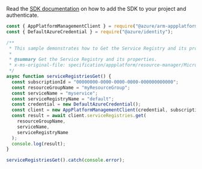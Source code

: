 Read the [SDK documentation](https://github.com/Azure/azure-sdk-for-js/blob/%40azure%2Farm-appplatform_2.0.0/sdk/appplatform/arm-appplatform/README.md) on how to add the SDK to your project and authenticate.

```javascript
const { AppPlatformManagementClient } = require("@azure/arm-appplatform");
const { DefaultAzureCredential } = require("@azure/identity");

/**
 * This sample demonstrates how to Get the Service Registry and its properties.
 *
 * @summary Get the Service Registry and its properties.
 * x-ms-original-file: specification/appplatform/resource-manager/Microsoft.AppPlatform/stable/2022-04-01/examples/ServiceRegistries_Get.json
 */
async function serviceRegistriesGet() {
  const subscriptionId = "00000000-0000-0000-0000-000000000000";
  const resourceGroupName = "myResourceGroup";
  const serviceName = "myservice";
  const serviceRegistryName = "default";
  const credential = new DefaultAzureCredential();
  const client = new AppPlatformManagementClient(credential, subscriptionId);
  const result = await client.serviceRegistries.get(
    resourceGroupName,
    serviceName,
    serviceRegistryName
  );
  console.log(result);
}

serviceRegistriesGet().catch(console.error);
```
